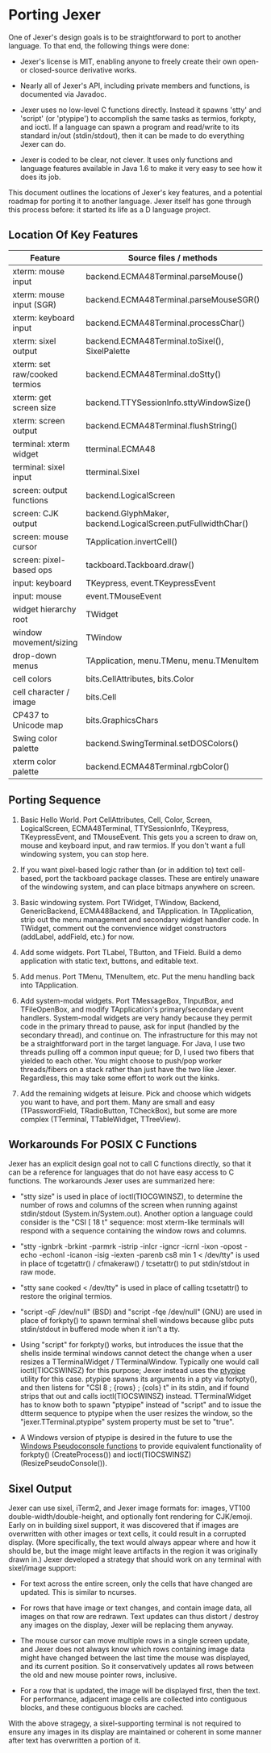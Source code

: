 Porting Jexer
=============

One of Jexer's design goals is to be straightforward to port to
another language.  To that end, the following things were done:

* Jexer's license is MIT, enabling anyone to freely create their own
  open- or closed-source derivative works.

* Nearly all of Jexer's API, including private members and functions,
  is documented via Javadoc.

* Jexer uses no low-level C functions directly.  Instead it spawns
  'stty' and 'script' (or 'ptypipe') to accomplish the same tasks as
  termios, forkpty, and ioctl.  If a language can spawn a program and
  read/write to its standard in/out (stdin/stdout), then it can be
  made to do everything Jexer can do.

* Jexer is coded to be clear, not clever.  It uses only functions and
  language features available in Java 1.6 to make it very easy to see
  how it does its job.

This document outlines the locations of Jexer's key features, and a
potential roadmap for porting it to another language.  Jexer itself
has gone through this process before: it started its life as a D
language project.

Location Of Key Features
------------------------

| Feature                  | Source files / methods                         |
| ------------------------ | ---------------------------------------------- |
| xterm: mouse input       | backend.ECMA48Terminal.parseMouse()            |
| xterm: mouse input (SGR) | backend.ECMA48Terminal.parseMouseSGR()         |
| xterm: keyboard input    | backend.ECMA48Terminal.processChar()           |
| xterm: sixel output      | backend.ECMA48Terminal.toSixel(), SixelPalette |
| xterm: set raw/cooked termios | backend.ECMA48Terminal.doStty()           |
| xterm: get screen size   | backend.TTYSessionInfo.sttyWindowSize()        |
| xterm: screen output     | backend.ECMA48Terminal.flushString()           |
| terminal: xterm widget   | tterminal.ECMA48                               |
| terminal: sixel input    | tterminal.Sixel                                |
| screen: output functions | backend.LogicalScreen                          |
| screen: CJK output       | backend.GlyphMaker, backend.LogicalScreen.putFullwidthChar() |
| screen: mouse cursor     | TApplication.invertCell()                      |
| screen: pixel-based ops  | tackboard.Tackboard.draw()                     |
| input: keyboard          | TKeypress, event.TKeypressEvent                |
| input: mouse             | event.TMouseEvent                              |
| widget hierarchy root    | TWidget                                        |
| window movement/sizing   | TWindow                                        |
| drop-down menus          | TApplication, menu.TMenu, menu.TMenuItem       |
| cell colors              | bits.CellAttributes, bits.Color                |
| cell character / image   | bits.Cell                                      |
| CP437 to Unicode map     | bits.GraphicsChars                             |
| Swing color palette      | backend.SwingTerminal.setDOSColors()           |
| xterm color palette      | backend.ECMA48Terminal.rgbColor()              |


Porting Sequence
----------------

1. Basic Hello World.  Port CellAttributes, Cell, Color, Screen,
   LogicalScreen, ECMA48Terminal, TTYSessionInfo, TKeypress,
   TKeypressEvent, and TMouseEvent.  This gets you a screen to draw
   on, mouse and keyboard input, and raw termios.  If you don't want a
   full windowing system, you can stop here.

2. If you want pixel-based logic rather than (or in addition to) text
   cell-based, port the tackboard package classes.  These are entirely
   unaware of the windowing system, and can place bitmaps anywhere on
   screen.

3. Basic windowing system.  Port TWidget, TWindow, Backend,
   GenericBackend, ECMA48Backend, and TApplication.  In TApplication,
   strip out the menu management and secondary widget handler code.
   In TWidget, comment out the convenvience widget constructors
   (addLabel, addField, etc.) for now.

4. Add some widgets.  Port TLabel, TButton, and TField.  Build a demo
   application with static text, buttons, and editable text.

5. Add menus.  Port TMenu, TMenuItem, etc.  Put the menu handling back
   into TApplication.

6. Add system-modal widgets.  Port TMessageBox, TInputBox, and
   TFileOpenBox, and modify TApplication's primary/secondary event
   handlers.  System-modal widgets are very handy because they permit
   code in the primary thread to pause, ask for input (handled by the
   secondary thread), and continue on.  The infrastructure for this
   may not be a straightforward port in the target language.  For
   Java, I use two threads pulling off a common input queue; for D, I
   used two fibers that yielded to each other.  You might choose to
   push/pop worker threads/fibers on a stack rather than just have the
   two like Jexer.  Regardless, this may take some effort to work out
   the kinks.

7. Add the remaining widgets at leisure.  Pick and choose which
   widgets you want to have, and port them.  Many are small and easy
   (TPasswordField, TRadioButton, TCheckBox), but some are more
   complex (TTerminal, TTableWidget, TTreeView).



Workarounds For POSIX C Functions
---------------------------------

Jexer has an explicit design goal not to call C functions directly, so
that it can be a reference for languages that do not have easy access
to C functions.  The workarounds Jexer uses are summarized here:

* "stty size" is used in place of ioctl(TIOCGWINSZ), to determine the
  number of rows and columns of the screen when running against
  stdin/stdout (System.in/System.out).  Another option a language
  could consider is the "CSI [ 18 t" sequence: most xterm-like
  terminals will respond with a sequence containing the window rows
  and columns.

* "stty -ignbrk -brkint -parmrk -istrip -inlcr -igncr -icrnl -ixon
  -opost -echo -echonl -icanon -isig -iexten -parenb cs8 min 1 <
  /dev/tty" is used in place of tcgetattr() / cfmakeraw() /
  tcsetattr() to put stdin/stdout in raw mode.

* "stty sane cooked < /dev/tty" is used in place of calling
  tcsetattr() to restore the original termios.

* "script -qF /dev/null" (BSD) and "script -fqe /dev/null" (GNU) are
  used in place of forkpty() to spawn terminal shell windows because
  glibc puts stdin/stdout in buffered mode when it isn't a tty.

* Using "script" for forkpty() works, but introduces the issue that
  the shells inside terminal windows cannot detect the change when a
  user resizes a TTerminalWidget / TTerminalWindow.  Typically one
  would call ioctl(TIOCSWINSZ) for this purpose; Jexer instead uses
  the [ptypipe](https://gitlab.com/klamonte/ptypipe) utility for this
  case.  ptypipe spawns its arguments in a pty via forkpty(), and then
  listens for "CSI 8 ; {rows} ; {cols} t" in its stdin, and if found
  strips that out and calls ioctl(TIOCSWINSZ) instead.
  TTerminalWidget has to know both to spawn "ptypipe" instead of
  "script" and to issue the dtterm sequence to ptypipe when the user
  resizes the window, so the "jexer.TTerminal.ptypipe" system property
  must be set to "true".

* A Windows version of ptypipe is desired in the future to use the
  [Windows Pseudoconsole
  functions](https://docs.microsoft.com/en-us/windows/console/creating-a-pseudoconsole-session)
  to provide equivalent functionality of forkpty() (CreateProcess())
  and ioctl(TIOCSWINSZ) (ResizePseudoConsole()).



Sixel Output
------------

Jexer can use sixel, iTerm2, and Jexer image formats for: images,
VT100 double-width/double-height, and optionally font rendering for
CJK/emoji.  Early on in building sixel support, it was discovered that
if images are overwritten with other images or text cells, it could
result in a corrupted display.  (More specifically, the text would
always appear where and how it should be, but the image might leave
artifacts in the region it was originally drawn in.)  Jexer developed
a strategy that should work on any terminal with sixel/image support:

* For text across the entire screen, only the cells that have changed
  are updated. This is similar to ncurses.

 * For rows that have image or text changes, and contain image data,
   all images on that row are redrawn.  Text updates can thus distort
   / destroy any images on the display, Jexer will be replacing them
   anyway.

 * The mouse cursor can move multiple rows in a single screen update,
   and Jexer does not always know which rows containing image data
   might have changed between the last time the mouse was displayed,
   and its current position.  So it conservatively updates all rows
   between the old and new mouse pointer rows, inclusive.

 * For a row that is updated, the image will be displayed first, then
   the text. For performance, adjacent image cells are collected into
   contiguous blocks, and these contiguous blocks are cached.

With the above stragegy, a sixel-supporting terminal is not required
to ensure any images in its display are maintained or coherent in some
manner after text has overwritten a portion of it.
